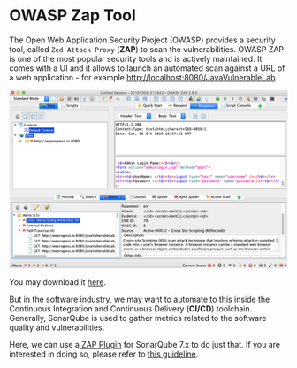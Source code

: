 # OWASP Zap Tool

The Open Web Application Security Project (OWASP) provides a security tool, called `Zed Attack Proxy` (**ZAP**) to scan the vulnerabilities.
OWASP ZAP is one of the most popular security tools and is actively maintained. It comes with a UI and it allows to launch an automated scan against a URL of a web application - for example [http://localhost:8080/JavaVulnerableLab](http://localhost:8080/JavaVulnerableLab).

![Alt Text](assets/owasp-zap-2.8.0-screenshot.png)

You may download it [here](https://www.owasp.org/index.php/OWASP_Zed_Attack_Proxy_Project).

But in the software industry, we may want to automate to this inside the Continuous Integration and Continuous Delivery (**CI/CD**) toolchain. Generally, SonarQube is used to gather metrics related to the software quality and vulnerabilities. 


Here, we can use a[ ZAP Plugin](https://github.com/Coveros/zap-sonar-plugin) for SonarQube 7.x to do just that. If you are interested in doing so, please refer to [this guideline](sonarqube.md).

